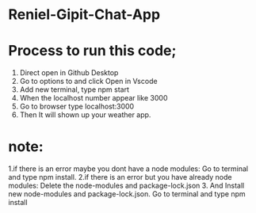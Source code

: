 # Reniel-Gipit-Chat-App
# Process to run this code;
1. Direct open in Github Desktop 
2. Go to options to and click Open in Vscode
3. Add new terminal, type npm start
4. When the localhost number appear like 3000
5. Go to browser type localhost:3000
6. Then It will shown up your weather app.

# note: 
1.if there is an error maybe you dont have a node modules: Go to terminal and type npm install.
2.if there is an error but you have already node modules: Delete the node-modules and package-lock.json
3. And Install new node-modules and package-lock.json. Go to terminal and type npm install 
